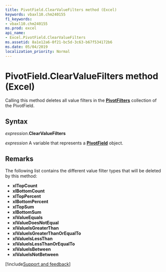 ```yaml
---
title: PivotField.ClearValueFilters method (Excel)
keywords: vbaxl10.chm240155
f1_keywords:
- vbaxl10.chm240155
ms.prod: excel
api_name:
- Excel.PivotField.ClearValueFilters
ms.assetid: 8a1e12a6-0f21-bc5d-3c63-b67f534172b6
ms.date: 05/04/2019
localization_priority: Normal
---
```



# PivotField.ClearValueFilters method (Excel)

Calling this method deletes all value filters in the **[PivotFilters](excel.pivotfilters.md)** collection of the PivotField.


## Syntax

_expression_.**ClearValueFilters**

_expression_ A variable that represents a **[PivotField](Excel.PivotField.md)** object.


## Remarks

The following list contains the different value filter types that will be deleted by this method:

- **xlTopCount**
- **xlBottomCount**
- **xlTopPercent**
- **xlBottomPercent**
- **xlTopSum**
- **xlBottomSum**
- **xlValueEquals**
- **xlValueDoesNotEqual**
- **xlValueIsGreaterThan**
- **xlValueIsGreaterThanOrEqualTo**
- **xlValueIsLessThan**
- **xlValueIsLessThanOrEqualTo**
- **xlValueIsBetween**
- **xlValueIsNotBetween**



[!include[Support and feedback](~/includes/feedback-boilerplate.md)]